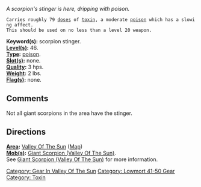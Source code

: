 *A scorpion's stinger is here, dripping with poison.*

`Carries roughly 79 `[`doses`](Poison_Values.md "wikilink")` of `[`toxin`](:Category:_Poison.md "wikilink")`, a moderate `[`poison`](:Category:_Poisons.md "wikilink")` which has a slowing affect.`  
`This should be used on no less than a level 20 weapon.`

**Keyword(s):** scorpion stinger.  
**[Level(s)](Object_Level.md "wikilink"):** 46.  
**[Type](:Category:_Object_Types.md "wikilink"):**
[poison](:Category:_Poisons.md "wikilink").  
**[Slot(s)](Object_Slots.md "wikilink"):** none.  
**[Quality](Object_Quality.md "wikilink"):** 3 hps.  
**[Weight](Object_Weight.md "wikilink"):** 2 lbs.  
**[Flag(s)](:Category:_Object_Flags.md "wikilink"):** none.  

## Comments

Not all giant scorpions in the area have the stinger.

## Directions

**[Area](:Category:_Areas.md "wikilink"):** [Valley Of The
Sun](:Category:_Valley_Of_The_Sun.md "wikilink")
([Map](Valley_Of_The_Sun_Map.md "wikilink"))  
**[Mob(s)](:Category:_Mobs.md "wikilink"):** [Giant Scorpion (Valley Of
The Sun)](Giant_Scorpion_(Valley_Of_The_Sun) "wikilink").  
See [Giant Scorpion (Valley Of The
Sun)](Giant_Scorpion_(Valley_Of_The_Sun) "wikilink") for more
information.  

[Category: Gear In Valley Of The
Sun](Category:_Gear_In_Valley_Of_The_Sun "wikilink") [Category: Lowmort
41-50 Gear](Category:_Lowmort_41-50_Gear "wikilink") [Category:
Toxin](Category:_Toxin "wikilink")
